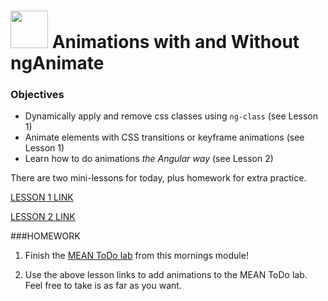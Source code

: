 # <img src="https://cloud.githubusercontent.com/assets/7833470/10899314/63829980-8188-11e5-8cdd-4ded5bcb6e36.png" height="60"> Animations with and Without ngAnimate

### Objectives
- Dynamically apply and remove css classes using `ng-class` (see Lesson 1)
- Animate elements with CSS transitions or keyframe animations (see Lesson 1)
- Learn how to do animations _the Angular way_ (see Lesson 2)

There are two mini-lessons for today, plus homework for extra practice.

[LESSON 1 LINK](https://github.com/sf-wdi-26/angular-ui-practice)

[LESSON 2 LINK](https://github.com/sf-wdi-26/angular-animations)

###HOMEWORK

1) Finish the [MEAN ToDo lab](https://github.com/sf-wdi-26/mean_todo) from this mornings module! 

2) Use the above lesson links to add animations to the MEAN ToDo lab. Feel free to take is as far as you want.
